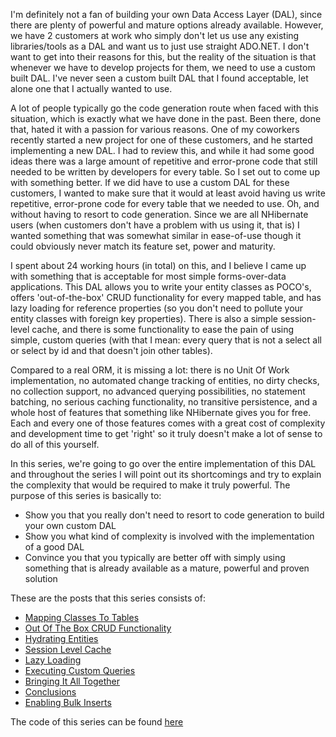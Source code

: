 I'm definitely not a fan of building your own Data Access Layer (DAL), since there are plenty of powerful and mature options already available.  However, we have 2 customers at work who simply don't let us use any existing libraries/tools as a DAL and want us to just use straight ADO.NET.  I don't want to get into their reasons for this, but the reality of the situation is that whenever we have to develop projects for them, we need to use a custom built DAL.  I've never seen a custom built DAL that I found acceptable, let alone one that I actually wanted to use.

A lot of people typically go the code generation route when faced with this situation, which is exactly what we have done in the past.  Been there, done that, hated it with a passion for various reasons.  One of my coworkers recently started a new project for one of these customers, and he started implementing a new DAL.  I had to review this, and while it had some good ideas there was a large amount of repetitive and error-prone code that still needed to be written by developers for every table.  So I set out to come up with something better.  If we did have to use a custom DAL for these customers, I wanted to make sure that it would at least avoid having us write repetitive, error-prone code for every table that we needed to use.  Oh, and without having to resort to code generation.  Since we are all NHibernate users (when customers don't have a problem with us using it, that is) I wanted something that was somewhat similar in ease-of-use though it could obviously never match its feature set, power and maturity.

I spent about 24 working hours (in total) on this, and I believe I came up with something that is acceptable for most simple forms-over-data applications. This DAL allows you to write your entity classes as POCO's, offers 'out-of-the-box' CRUD functionality for every mapped table, and has lazy loading for reference properties (so you don't need to pollute your entity classes with foreign key properties).  There is also a simple session-level cache, and there is some functionality to ease the pain of using simple, custom queries (with that I mean: every query that is not a select all or select by id and that doesn't join other tables).  

Compared to a real ORM, it is missing a lot: there is no Unit Of Work implementation, no automated change tracking of entities, no dirty checks, no collection support, no advanced querying possibilities, no statement batching, no serious caching functionality, no transitive persistence, and a whole host of features that something like NHibernate gives you for free.   Each and every one of those features comes with a great cost of complexity and development time to get 'right' so it truly doesn't make a lot of sense to do all of this yourself.

In this series, we're going to go over the entire implementation of this DAL and throughout the series I will point out its shortcomings and try to explain the complexity that would be required to make it truly powerful.  The purpose of this series is basically to:
<ul>
	<li>Show you that you really don't need to resort to code generation to build your own custom DAL</li>
	<li>Show you what kind of complexity is involved with the implementation of a good DAL</li>
	<li>Convince you that you typically are better off with simply using something that is already available as a mature, powerful and proven solution</li>
</ul>

These are the posts that this series consists of:
<ul>
	<li><a href="/blog/2009/08/build-your-own-data-access-layer-mapping-classes-to-tables/">Mapping Classes To Tables</a></li>
	<li><a href="/blog/2009/08/build-your-own-data-access-layer-out-of-the-box-crud-functionality/">Out Of The Box CRUD Functionality</a></li>
	<li><a href="/blog/2009/08/build-your-own-data-access-layer-hydrating-entities/">Hydrating Entities</a></li>
	<li><a href="/blog/2009/08/build-your-own-data-access-layer-session-level-cache/">Session Level Cache</a></li>
	<li><a href="/blog/2009/08/build-your-own-data-access-layer-lazy-loading/">Lazy Loading</a></li>
	<li><a href="/blog/2009/08/build-your-own-data-access-layer-executing-custom-queries/">Executing Custom Queries</a></li>
	<li><a href="/blog/2009/08/build-your-own-data-access-layer-bringing-it-all-together/">Bringing It All Together</a></li>
	<li><a href="/blog/2009/08/build-your-own-data-access-layer-conclusions/">Conclusions</a></li>
	<li><a href="/blog/2009/10/build-your-own-data-access-layer-enabling-bulk-inserts/">Enabling Bulk Inserts</a></li>
</ul>

The code of this series can be found <a href="https://github.com/davybrion/BuildYourOwnDal">here</a>